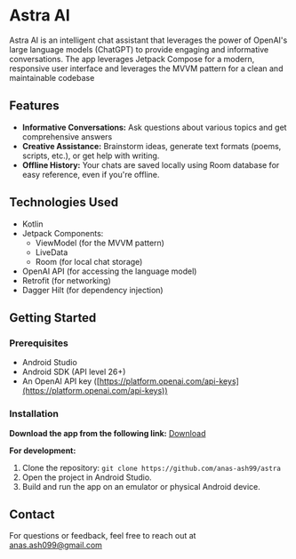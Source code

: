 # Astra AI

Astra AI is an intelligent chat assistant that leverages the power of OpenAI's large language models (ChatGPT) to provide engaging and informative conversations. The app leverages Jetpack Compose for a modern, responsive user interface and leverages the MVVM pattern for a clean and maintainable codebase

## Features

* **Informative Conversations:** Ask questions about various topics and get comprehensive answers
* **Creative Assistance:**  Brainstorm ideas, generate text formats (poems, scripts, etc.), or get help with writing.
* **Offline History:** Your chats  are saved locally using Room database for easy reference, even if you're offline.

## Technologies Used


* Kotlin
* Jetpack Components:
  * ViewModel (for the MVVM pattern)
  * LiveData
  * Room (for local chat storage)
* OpenAI API (for accessing the language model)
* Retrofit (for networking)
* Dagger Hilt (for dependency injection)


## Getting Started

### Prerequisites

* Android Studio
* Android SDK (API level 26+)
* An OpenAI API key ([https://platform.openai.com/api-keys](https://platform.openai.com/api-keys))

### Installation

**Download the app from the following link:**
[Download](https://drive.google.com/file/d/1_tqIBW0OBINfHRBWzFIXp9_pb0Uk6qtN/view?usp=sharing)

**For development:**

1. Clone the repository: `git clone https://github.com/anas-ash99/astra`
2. Open the project in Android Studio.
3. Build and run the app on an emulator or physical Android device.

## Contact

For questions or feedback, feel free to reach out at anas.ash099@gmail.com
